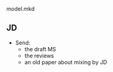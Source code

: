 model.mkd

## JD

* Send:
    * the draft MS
    * the reviews
    * an old paper about mixing by JD


